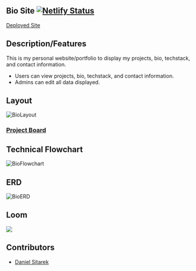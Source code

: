 ## Bio Site [![Netlify Status](https://api.netlify.com/api/v1/badges/2c5abbab-b74b-4759-ad0b-6d7c08ea0fd4/deploy-status)](https://app.netlify.com/sites/blissful-franklin-87ad33/deploys)

[Deployed Site](https://www.daniel-sitarek.com/)

## Description/Features
This is my personal website/portfolio to display my projects, bio, techstack, and contact information.

- Users can view projects, bio, techstack, and contact information.
- Admins can edit all data displayed.

## Layout
![BioLayout](https://user-images.githubusercontent.com/82732748/143180732-56dfd123-f372-4935-935d-a0d74aceb395.png)

### [Project Board](https://github.com/dsitarek/Personal-Bio-Site/projects/1)

## Technical Flowchart
![BioFlowchart](https://user-images.githubusercontent.com/82732748/143179733-2792a6bc-be62-40da-b183-3270dcfcae6b.png)

## ERD
![BioERD](https://user-images.githubusercontent.com/82732748/143179723-4cc440ce-5908-4679-a3c4-a3de5a6fa9b9.png)


## Loom
<a href="https://www.loom.com/share/967cc9f8c5384b74a5734cee5354b6b6">
    <img style="max-width:300px;" src="https://cdn.loom.com/sessions/thumbnails/967cc9f8c5384b74a5734cee5354b6b6-with-play.gif">
  </a>

## Contributors
- [Daniel Sitarek](https://github.com/dsitarek)
